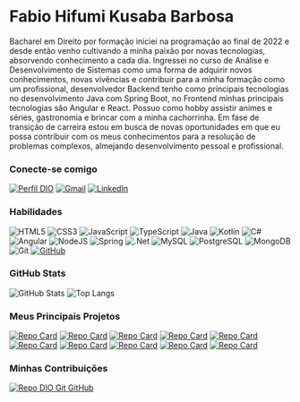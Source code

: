 # Fabio Hifumi Kusaba Barbosa

Bacharel em Direito por formação iniciei na programação ao final de 2022 e desde então venho cultivando a minha paixão por novas tecnologias, absorvendo conhecimento a cada dia. Ingressei no curso de Análise e Desenvolvimento de Sistemas como uma forma de adquirir novos conhecimentos, novas vivências e contribuir para a minha formação como um profissional, desenvolvedor Backend tenho como principais tecnologias no desenvolvimento Java com Spring Boot, no Frontend minhas principais tecnologias são Angular e React. Possuo como hobby assistir animes e séries, gastronomia e brincar com a minha cachorrinha. Em fase de transição de carreira estou em busca de novas oportunidades em que eu possa contribuir com os meus conhecimentos para a resolução de problemas complexos, almejando desenvolvimento pessoal e profissional.

### Conecte-se comigo

[![Perfil DIO](https://img.shields.io/badge/-Meu%20Perfil%20na%20DIO-30A3DC?style=for-the-badge)](https://dio.me/users/fabinhokb44)
[![Gmail](https://img.shields.io/badge/Gmail-333333?style=for-the-badge&logo=gmail&logoColor=red)](mailto:fabinhokb44@gmail.com)
[![LinkedIn](https://img.shields.io/badge/-LinkedIn-FFF?style=for-the-badge&logo=linkedin&logoColor=30A3DC)](https://www.linkedin.com/in/fabiokusaba/)

### Habilidades

![HTML5](https://img.shields.io/badge/HTML5-E34F26?style=for-the-badge&logo=html5&logoColor=white)
![CSS3](https://img.shields.io/badge/CSS3-1572B6?style=for-the-badge&logo=css3&logoColor=white)
![JavaScript](https://img.shields.io/badge/JavaScript-F7DF1E?style=for-the-badge&logo=javascript&logoColor=black)
![TypeScript](https://img.shields.io/badge/TypeScript-007ACC?style=for-the-badge&logo=typescript&logoColor=white)
![Java](https://img.shields.io/badge/java-%23ED8B00.svg?style=for-the-badge&logo=openjdk&logoColor=white)
![Kotlin](https://img.shields.io/badge/Kotlin-0095D5?&style=for-the-badge&logo=kotlin&logoColor=white)
![C#](https://img.shields.io/badge/C%23-239120?style=for-the-badge&logo=c-sharp&logoColor=white)
![Angular](https://img.shields.io/badge/Angular-DD0031?style=for-the-badge&logo=angular&logoColor=white)
![NodeJS](https://img.shields.io/badge/node.js-6DA55F?style=for-the-badge&logo=node.js&logoColor=white)
![Spring](https://img.shields.io/badge/spring-%236DB33F.svg?style=for-the-badge&logo=spring&logoColor=white)
![.Net](https://img.shields.io/badge/.NET-5C2D91?style=for-the-badge&logo=.net&logoColor=white)
![MySQL](https://img.shields.io/badge/MySQL-164863?style=for-the-badge&logo=mysql&logoColor=white)
![PostgreSQL](https://img.shields.io/badge/PostgreSQL-DDF2FD?style=for-the-badge&logo=postgresql)
![MongoDB](https://img.shields.io/badge/MongoDB-%234ea94b.svg?style=for-the-badge&logo=mongodb&logoColor=white)
![Git](https://img.shields.io/badge/GIT-E44C30?style=for-the-badge&logo=git&logoColor=white)
[![GitHub](https://img.shields.io/badge/GitHub-100000?style=for-the-badge&logo=github&logoColor=white)](https://github.com/fabiokusaba)

### GitHub Stats

![GitHub Stats](https://github-readme-stats.vercel.app/api?username=fabiokusaba&theme=transparent&bg_color=000&border_color=30A3DC&show_icons=true&icon_color=30A3DC&title_color=E94D5F&text_color=FFF)
![Top Langs](https://github-readme-stats-git-masterrstaa-rickstaa.vercel.app/api/top-langs/?username=fabiokusaba&layout=compact&bg_color=000&border_color=30A3DC&title_color=E94D5F&text_color=FFF)

### Meus Principais Projetos


[![Repo Card](https://github-readme-stats.vercel.app/api/pin/?username=fabiokusaba&repo=listatelefonica-app&bg_color=000&border_color=30A3DC&show_icons=true&icon_color=30A3DC&title_color=E94D5F&text_color=FFF)](https://github.com/fabiokusaba/listatelefonica-app)
[![Repo Card](https://github-readme-stats.vercel.app/api/pin/?username=fabiokusaba&repo=todolist-api&bg_color=000&border_color=30A3DC&show_icons=true&icon_color=30A3DC&title_color=E94D5F&text_color=FFF)](https://github.com/fabiokusaba/todolist-api)
[![Repo Card](https://github-readme-stats.vercel.app/api/pin/?username=fabiokusaba&repo=snapclima&bg_color=000&border_color=30A3DC&show_icons=true&icon_color=30A3DC&title_color=E94D5F&text_color=FFF)](https://github.com/fabiokusaba/snapclima)
[![Repo Card](https://github-readme-stats.vercel.app/api/pin/?username=fabiokusaba&repo=cardapio-digital-frontend&bg_color=000&border_color=30A3DC&show_icons=true&icon_color=30A3DC&title_color=E94D5F&text_color=FFF)](https://github.com/fabiokusaba/cardapio-digital-frontend)
[![Repo Card](https://github-readme-stats.vercel.app/api/pin/?username=fabiokusaba&repo=cardapio-digital-api&bg_color=000&border_color=30A3DC&show_icons=true&icon_color=30A3DC&title_color=E94D5F&text_color=FFF)](https://github.com/fabiokusaba/cardapio-digital-api)
[![Repo Card](https://github-readme-stats.vercel.app/api/pin/?username=fabiokusaba&repo=api-backend&bg_color=000&border_color=30A3DC&show_icons=true&icon_color=30A3DC&title_color=E94D5F&text_color=FFF)](https://github.com/fabiokusaba/api-backend)
[![Repo Card](https://github-readme-stats.vercel.app/api/pin/?username=fabiokusaba&repo=api-frontend&bg_color=000&border_color=30A3DC&show_icons=true&icon_color=30A3DC&title_color=E94D5F&text_color=FFF)](https://github.com/fabiokusaba/api-frontend)
[![Repo Card](https://github-readme-stats.vercel.app/api/pin/?username=fabiokusaba&repo=angular17-backend&bg_color=000&border_color=30A3DC&show_icons=true&icon_color=30A3DC&title_color=E94D5F&text_color=FFF)](https://github.com/fabiokusaba/angular17-backend)
[![Repo Card](https://github-readme-stats.vercel.app/api/pin/?username=fabiokusaba&repo=angular17-frontend&bg_color=000&border_color=30A3DC&show_icons=true&icon_color=30A3DC&title_color=E94D5F&text_color=FFF)](https://github.com/fabiokusaba/angular17-frontend)
[![Repo Card](https://github-readme-stats.vercel.app/api/pin/?username=fabiokusaba&repo=finshark&bg_color=000&border_color=30A3DC&show_icons=true&icon_color=30A3DC&title_color=E94D5F&text_color=FFF)](https://github.com/fabiokusaba/finshark)

### Minhas Contribuições


[![Repo DIO Git GitHub](https://github-readme-stats.vercel.app/api/pin/?username=elidianaandrade&repo=dio-lab-open-source&bg_color=000&border_color=30A3DC&show_icons=true&icon_color=30A3DC&title_color=E94D5F&text_color=FFF)](https://github.com/elidianaandrade/dio-lab-open-source)
